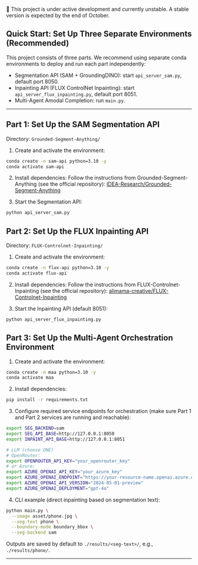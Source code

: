 🚧 This project is under active development and currently unstable. A stable version is expected by the end of October.

## Quick Start: Set Up Three Separate Environments (Recommended)

This project consists of three parts. We recommend using separate conda environments to deploy and run each part independently:
- Segmentation API (SAM + GroundingDINO): start `api_server_sam.py`, default port 8050.
- Inpainting API (FLUX ControlNet Inpainting): start `api_server_flux_inpainting.py`, default port 8051.
- Multi-Agent Amodal Completion: run `main.py`.

---

## Part 1: Set Up the SAM Segmentation API

Directory: `Grounded-Segment-Anything/`

1) Create and activate the environment:

```zsh
conda create -n sam-api python=3.10 -y
conda activate sam-api
```

2) Install dependencies:
Follow the instructions from Grounded-Segment-Anything (see the official repository):
[IDEA-Research/Grounded-Segment-Anything](https://github.com/IDEA-Research/Grounded-Segment-Anything)

3) Start the Segmentation API:

```zsh
python api_server_sam.py
```

## Part 2: Set Up the FLUX Inpainting API

Directory: `FLUX-Controlnet-Inpainting/`

1) Create and activate the environment:

```zsh
conda create -n flux-api python=3.10 -y
conda activate flux-api
```

2) Install dependencies:
Follow the instructions from FLUX-Controlnet-Inpainting (see the official repository):
[alimama-creative/FLUX-Controlnet-Inpainting](https://github.com/alimama-creative/FLUX-Controlnet-Inpainting)


3) Start the Inpainting API (default 8051):

```zsh
python api_server_flux_inpainting.py
```

## Part 3: Set Up the Multi-Agent Orchestration Environment

1) Create and activate the environment:

```zsh
conda create -n maa python=3.10 -y
conda activate maa
```

2) Install dependencies:

```zsh
pip install -r requirements.txt
```

3) Configure required service endpoints for orchestration (make sure Part 1 and Part 2 services are running and reachable):

```zsh
export SEG_BACKEND=sam
export SEG_API_BASE=http://127.0.0.1:8050
export INPAINT_API_BASE=http://127.0.0.1:8051

# LLM (choose ONE)
# OpenRouter:
export OPENROUTER_API_KEY="your_openrouter_key"
# or Azure:
export AZURE_OPENAI_API_KEY="your_azure_key"
export AZURE_OPENAI_ENDPOINT="https://your-resource-name.openai.azure.com"
export AZURE_OPENAI_API_VERSION="2024-05-01-preview"
export AZURE_OPENAI_DEPLOYMENT="gpt-4o"
```


4) CLI example (direct inpainting based on segmentation text):

```zsh
python main.py \
  --image asset/phone.jpg \
  --seg-text phone \
  --boundary-mode boundary_bbox \
  --seg-backend sam 
```

Outputs are saved by default to `./results/<seg-text>/`, e.g., `./results/phone/`.

---